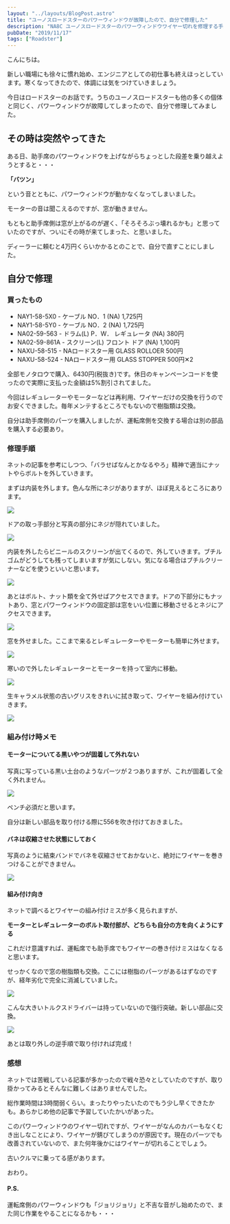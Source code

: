 ```yaml
---
layout: "../layouts/BlogPost.astro"
title: "ユーノスロードスターのパワーウィンドウが故障したので、自分で修理した" 
description: "NA8C ユーノスロードスターのパワーウィンドウワイヤー切れを修理する手順を説明します。"
pubDate: "2019/11/17"
tags: ["Roadster"]
---
```


こんにちは。

新しい職場にも徐々に慣れ始め、エンジニアとしての初仕事も終えほっとしています。寒くなってきたので、体調には気をつけていきましょう。

今日はロードスターのお話です。うちのユーノスロードスターも他の多くの個体と同じく、パワーウィンドウが故障してしまったので、自分で修理してみました。

## その時は突然やってきた

ある日、助手席のパワーウィンドウを上げながらちょっとした段差を乗り越えようとすると・・・

**「バツン」**

という音とともに、パワーウィンドウが動かなくなってしまいました。

モーターの音は聞こえるのですが、窓が動きません。

もともと助手席側は窓が上がるのが遅く、「そろそろぶっ壊れるかも」と思っていたのですが、ついにその時が来てしまった、と思いました。

ディーラーに頼むと4万円くらいかかるとのことで、自分で直すことにしました。

## 自分で修理

### 買ったもの

- NAY1-58-5X0 - ケーブル NO．1 (NA) 1,725円
- NAY1-58-5Y0 - ケーブル NO．2 (NA) 1,725円
- NA02-59-563 - ドラム(L) P．W． レギュレータ (NA) 380円
- NA02-59-861A - スクリーン(L) フロント ドア (NA) 1,100円
- NAXU-58-515 - NAロードスター用 GLASS ROLLOER 500円
- NAXU-58-524 - NAロードスター用 GLASS STOPPER 500円✕2

全部モノタロウで購入、6430円(税抜き)です。休日のキャンペーンコードを使ったので実際に支払った金額は5%割引されてました。

今回はレギュレーターやモーターなどは再利用、ワイヤーだけの交換を行うのでお安くできました。毎年メンテするところでもないので樹脂類は交換。

自分は助手席側のパーツを購入しましたが、運転席側を交換する場合は別の部品を購入する必要あり。

### 修理手順

ネットの記事を参考にしつつ、「バラせばなんとかなるやろ」精神で適当にナットやらボルトを外していきます。

まずは内装を外します。色んな所にネジがありますが、ほぼ見えるところにあります。

![](/20191117-na-roadster-repair-power-window/image01.jpg)

ドアの取っ手部分と写真の部分にネジが隠れていました。

![](/20191117-na-roadster-repair-power-window/image02.jpg)

内装を外したらビニールのスクリーンが出てくるので、外していきます。ブチルゴムがどうしても残ってしまいますが気にしない。気になる場合はブチルクリーナーなどを使うといいと思います。

![](/20191117-na-roadster-repair-power-window/image03.jpg)

あとはボルト、ナット類を全て外せばアクセスできます。ドアの下部分にもナットあり、窓とパワーウィンドウの固定部は窓をいい位置に移動させるとネジにアクセスできます。

![](/20191117-na-roadster-repair-power-window/image04.jpg)

窓を外せました。ここまで来るとレギュレーターやモーターも簡単に外せます。

![](/20191117-na-roadster-repair-power-window/image05.jpg)

寒いので外したレギュレーターとモーターを持って室内に移動。

![](/20191117-na-roadster-repair-power-window/image06.jpg)

生キャラメル状態の古いグリスをきれいに拭き取って、ワイヤーを組み付けていきます。

![](/20191117-na-roadster-repair-power-window/image07.jpg)

### 組み付け時メモ

#### モーターについてる黒いやつが固着して外れない

写真に写っている黒い土台のようなパーツが２つありますが、これが固着して全く外れません。

![](/20191117-na-roadster-repair-power-window/image08.jpg)

ペンチ必須だと思います。

自分は新しい部品を取り付ける際に556を吹き付けておきました。

#### バネは収縮させた状態にしておく

写真のように結束バンドでバネを収縮させておかないと、絶対にワイヤーを巻きつけることができません。

![](/20191117-na-roadster-repair-power-window/image09.jpg)

#### 組み付け向き

ネットで調べるとワイヤーの組み付けミスが多く見られますが、

**モーターとレギュレーターのボルト取付部が、どちらも自分の方を向くようにする**

これだけ意識すれば、運転席でも助手席でもワイヤーの巻き付けミスはなくなると思います。

せっかくなので窓の樹脂類も交換。ここには樹脂のパーツがあるはずなのですが、経年劣化で完全に消滅していました。

![](/20191117-na-roadster-repair-power-window/image10.jpg)

こんな大きいトルクスドライバーは持っていないので強行突破。新しい部品に交換。

![](/20191117-na-roadster-repair-power-window/image11.jpg)

あとは取り外しの逆手順で取り付ければ完成！

### 感想

ネットでは苦戦している記事が多かったので戦々恐々としていたのですが、取り掛かってみるとそんなに難しくはありませんでした。

総作業時間は3時間弱くらい。まったりやったいたのでもう少し早くできたかも。あらかじめ他の記事で予習していたかいがあった。

このパワーウィンドウのワイヤー切れですが、ワイヤーがなんのカバーもなくむき出しなことにより、ワイヤーが錆びてしまうのが原因です。現在のパーツでも改善されていないので、また何年後かにはワイヤーが切れることでしょう。

古いクルマに乗ってる感があります。

おわり。

#### P.S.

運転席側のパワーウィンドウも「ジョリジョリ」と不吉な音がし始めたので、また同じ作業をやることになるかも・・・